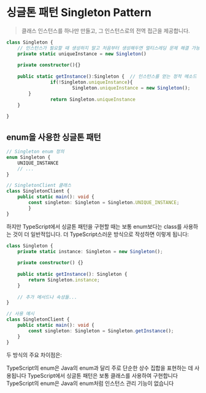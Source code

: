 # 싱글톤 패턴 Singleton Pattern

> 클래스 인스턴스를 하나만 만들고, 그 인스턴스로의 전역 접근을 제공합니다.



```typescript
class Singleton {
    // 인스턴스가 필요할 때 생성하지 말고 처음부터 생성해두면 멀티스레딩 문제 해결 가능 - 정적 초기화 부분(static initializer)에서 생성     
    private static uniqueInstance = new Singleton() 
		
    private constructor(){}
    
    public static getInstance():Singleton {  // 인스턴스를 얻는 정적 메소드 (클래스 메소드)
				if(!Singleton.uniqueInstance){
						Singleton.uniqueInstance = new Singleton();
        }
				return Singleton.uniqueInstance
    }
		
}
```


## enum을 사용한 싱글톤 패턴

```typescript
// Singleton enum 정의
enum Singleton {   
    UNIQUE_INSTANCE
    // ...
}

// SingletonClient 클래스
class SingletonClient {
    public static main(): void {
        const singleton: Singleton = Singleton.UNIQUE_INSTANCE;
		}
}

```

하지만 TypeScript에서 싱글톤 패턴을 구현할 때는 보통 enum보다는 class를 사용하는 것이 더 일반적입니다. 더 TypeScript스러운 방식으로 작성하면 이렇게 됩니다:

```typescript
class Singleton {
    private static instance: Singleton = new Singleton();
    
    private constructor() {}
    
    public static getInstance(): Singleton {
        return Singleton.instance;
    }
    
    // 추가 메서드나 속성들...
}

// 사용 예시
class SingletonClient {
    public static main(): void {
        const singleton: Singleton = Singleton.getInstance();
    }
}

```

두 방식의 주요 차이점은:

TypeScript의 enum은 Java의 enum과 달리 주로 단순한 상수 집합을 표현하는 데 사용됩니다
TypeScript에서 싱글톤 패턴은 보통 클래스를 사용하여 구현합니다
TypeScript의 enum은 Java의 enum처럼 인스턴스 관리 기능이 없습니다
